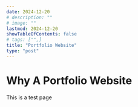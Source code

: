 ```yaml
---
date: 2024-12-20
# description: ""
# image: ""
lastmod: 2024-12-20
showTableOfContents: false
# tags: ["",]
title: "Portfolio Website"
type: "post"
---
```

# Why A Portfolio Website
This is a test page
